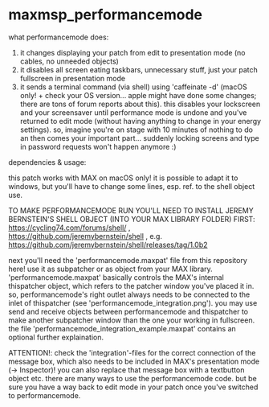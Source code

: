 # maxmsp_performancemode


what performancemode does:

1. it changes displaying your patch from edit to presentation mode (no cables, no unneeded objects)
2. it disables all screen eating taskbars, unnecessary stuff, just your patch fullscreen in presentation mode
3. it sends a terminal command (via shell) using 'caffeinate -d' (macOS only! + check your OS version... apple might have done some changes; there are tons of forum reports about this). this disables your lockscreen and your screensaver until performance mode is undone and you've returned to edit mode (without having anything to change in your energy settings). so, imagine you're on stage with 10 minutes of nothing to do an then comes your important part... suddenly locking screens and type in password requests won't happen anymore :)


dependencies & usage:

this patch works with MAX on macOS only! it is possible to adapt it to windows, but you'll have to change some lines, esp. ref. to the shell object use.

TO MAKE PERFORMANCEMODE RUN YOU'LL NEED TO INSTALL JEREMY BERNSTEIN'S SHELL OBJECT (INTO YOUR MAX LIBRARY FOLDER) FIRST:
https://cycling74.com/forums/shell/ , https://github.com/jeremybernstein/shell , e.g. https://github.com/jeremybernstein/shell/releases/tag/1.0b2 

next you'll need the 'performancemode.maxpat' file from this repository here!
use it as subpatcher or as object from your MAX library. 'performancemode.maxpat' basically controls the MAX's internal thispatcher object, which refers to the patcher window you've placed it in. so, performancemode's right outlet always needs to be connected to the inlet of thispatcher (see 'performancemode_integration.png'). you may use send and receive objects between performancemode and thispatcher to make another subpatcher window than the one your working in fullscreen. the file 'performancemode_integration_example.maxpat' contains an optional further explaination.


ATTENTION!: check the 'integration'-files for the correct connection of the message box, which also needs to be included in MAX's presentation mode (-> Inspector)! you can also replace that message box with a textbutton object etc. there are many ways to use the performancemode code. but be sure you have a way back to edit mode in your patch once you've switched to performancemode.
